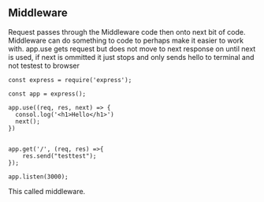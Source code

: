 
## Middleware ##
Request passes through the Middleware code then onto next bit of code. Middleware can do something to code to perhaps make it easier to work with. 
app.use gets request but does not move to next response on until next is used, if next is ommitted it just stops and only sends hello to terminal and not testest to browser

```
const express = require('express');

const app = express();

app.use((req, res, next) => {
  consol.log('<h1>Hello</h1>')
  next();
})


app.get('/', (req, res) =>{
	res.send("testtest");
});

app.listen(3000);
```

This called middleware.
